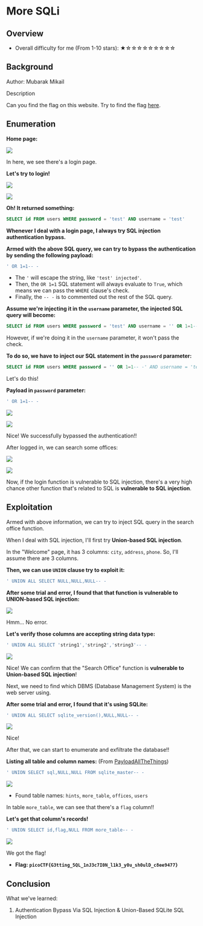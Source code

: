 # More SQLi

## Overview

- Overall difficulty for me (From 1-10 stars): ★☆☆☆☆☆☆☆☆☆

## Background

Author: Mubarak Mikail

Description

Can you find the flag on this website. Try to find the flag [here](http://saturn.picoctf.net:51199/).

## Enumeration

**Home page:**

![](https://raw.githubusercontent.com/siunam321/CTF-Writeups/main/picoCTF-2023/images/Pasted%20image%2020230316132020.png)

In here, we see there's a login page.

**Let's try to login!**

![](https://raw.githubusercontent.com/siunam321/CTF-Writeups/main/picoCTF-2023/images/Pasted%20image%2020230316132150.png)

![](https://raw.githubusercontent.com/siunam321/CTF-Writeups/main/picoCTF-2023/images/Pasted%20image%2020230316132200.png)

**Oh! It returned something:**
```sql
SELECT id FROM users WHERE password = 'test' AND username = 'test'
```

**Whenever I deal with a login page, I always try SQL injection authentication bypass.**

**Armed with the above SQL query, we can try to bypass the authentication by sending the following payload:**
```sql
' OR 1=1-- -
```

- The `'` will escape the string, like `'test' injected'`.
- Then, the `OR 1=1` SQL statement will always evaluate to `True`, which means we can pass the `WHERE` clause's check.
- Finally, the `-- -` is to commented out the rest of the SQL query.

**Assume we're injecting it in the `username` parameter, the injected SQL query will become:**
```sql
SELECT id FROM users WHERE password = 'test' AND username = '' OR 1=1-- -'
```

However, if we're doing it in the `username` parameter, it won't pass the check.

**To do so, we have to inject our SQL statement in the `password` parameter:**
```sql
SELECT id FROM users WHERE password = '' OR 1=1-- -' AND username = 'test'
```

Let's do this!

**Payload in `password` parameter:**
```sql
' OR 1=1-- -
```

![](https://raw.githubusercontent.com/siunam321/CTF-Writeups/main/picoCTF-2023/images/Pasted%20image%2020230316132928.png)

![](https://raw.githubusercontent.com/siunam321/CTF-Writeups/main/picoCTF-2023/images/Pasted%20image%2020230316143208.png)

Nice! We successfully bypassed the authentication!!

After logged in, we can search some offices:

![](https://raw.githubusercontent.com/siunam321/CTF-Writeups/main/picoCTF-2023/images/Pasted%20image%2020230316143308.png)

![](https://raw.githubusercontent.com/siunam321/CTF-Writeups/main/picoCTF-2023/images/Pasted%20image%2020230316143323.png)

Now, if the login function is vulnerable to SQL injection, there's a very high chance other function that's related to SQL is **vulnerable to SQL injection**.

## Exploitation

Armed with above information, we can try to inject SQL query in the search office function.

When I deal with SQL injection, I'll first try **Union-based SQL injection**.

In the "Welcome" page, it has 3 columns: `city`, `address`, `phone`. So, I'll assume there are 3 columns.

**Then, we can use `UNION` clause try to exploit it:**
```sql
' UNION ALL SELECT NULL,NULL,NULL-- -
```

**After some trial and error, I found that that function is vulnerable to UNION-based SQL injection:**

![](https://raw.githubusercontent.com/siunam321/CTF-Writeups/main/picoCTF-2023/images/Pasted%20image%2020230316210215.png)

Hmm... No error.

**Let's verify those columns are accepting string data type:** 
```sql
' UNION ALL SELECT 'string1','string2','string3'-- -
```

![](https://raw.githubusercontent.com/siunam321/CTF-Writeups/main/picoCTF-2023/images/Pasted%20image%2020230316210321.png)

Nice! We can confirm that the "Search Office" function is **vulnerable to Union-based SQL injection**!

Next, we need to find which DBMS (Database Management System) is the web server using.

**After some trial and error, I found that it's using SQLite:** 
```sql
' UNION ALL SELECT sqlite_version(),NULL,NULL-- -
```

![](https://raw.githubusercontent.com/siunam321/CTF-Writeups/main/picoCTF-2023/images/Pasted%20image%2020230316210452.png)

Nice!

After that, we can start to enumerate and exfiltrate the database!!

**Listing all table and column names:** (From [PayloadAllTheThings](https://github.com/swisskyrepo/PayloadsAllTheThings/blob/master/SQL%20Injection/SQLite%20Injection.md))
```sql
' UNION SELECT sql,NULL,NULL FROM sqlite_master-- -
```

![](https://raw.githubusercontent.com/siunam321/CTF-Writeups/main/picoCTF-2023/images/Pasted%20image%2020230316210729.png)

- Found table names: `hints`, `more_table`, `offices`, `users`

In table `more_table`, we can see that there's a `flag` column!!

**Let's get that column's records!**
```sql
' UNION SELECT id,flag,NULL FROM more_table-- -
```

![](https://raw.githubusercontent.com/siunam321/CTF-Writeups/main/picoCTF-2023/images/Pasted%20image%2020230316211025.png)

We got the flag!

- **Flag: `picoCTF{G3tting_5QL_1nJ3c7I0N_l1k3_y0u_sh0ulD_c8ee9477}`**

## Conclusion

What we've learned:

1. Authentication Bypass Via SQL Injection & Union-Based SQLite SQL Injection